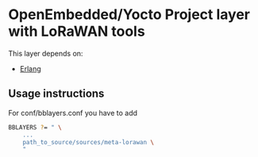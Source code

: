 OpenEmbedded/Yocto Project layer with LoRaWAN tools
===================================================

This layer depends on:
 * [Erlang](https://github.com/joaohf/meta-erlang)

Usage instructions
------------------

For conf/bblayers.conf you have to add

```bash
BBLAYERS ?= " \
    ...
    path_to_source/sources/meta-lorawan \
    "
```

